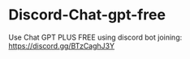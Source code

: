 # Discord-Chat-gpt-free
Use Chat GPT PLUS FREE using discord bot joining: https://discord.gg/BTzCaghJ3Y







                